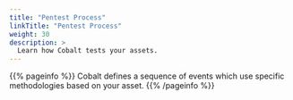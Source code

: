 ```yaml
---
title: "Pentest Process"
linkTitle: "Pentest Process"
weight: 30
description: >
  Learn how Cobalt tests your assets.
---
```


{{% pageinfo %}}
Cobalt defines a sequence of events which use specific methodologies based on your asset.
{{% /pageinfo %}}

